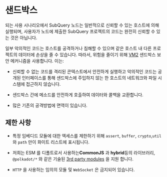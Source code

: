# 샌드박스

되는 사용 시나리오에서 SubQuery 노드는 일반적으로 신뢰할 수 있는 호스트에 의해 실행되며, 사용자가 노드에 제출한 SubQuery 프로젝트의 코드는 완전히 신뢰할 수 있는 것은 아닙니다.

일부 악의적인 코드는 호스트를 공격하거나 침해할 수 있으며 같은 호스트 내 다른 프로젝트의 데이터에 손상을 줄 수 있습니다. 따라서, 위험을 줄이기 위해 [VM2](https://www.npmjs.com/package/vm2) 샌드박스 보안 메커니즘을 사용합니다. 이는:

- 신뢰할 수 없는 코드를 격리된 콘텍스트에서 안전하게 실행하고 악의적인 코드는 공개된 인터페이스를 통해 샌드박스에 주입하지 않는 한 호스트의 네트워크와 파일 시스템에 접근하지 않습니다.

- 샌드박스 간에 메소드를 안전하게 호출하여 데이터와 콜백을 교환합니다.

- 많은 기존의 공격방법에 면역이 있습니다.

## 제한 사항

- 특정 임베디드 모듈에 대한 액세스를 제한하기 위해 `assert`, `buffer`, `crypto`,`util` 와 `path` 만이 화이트 리스트에 표시됩니다.

- 저희는 ESM 를 디폴트로서 사용하는**CommonJS** 과 **hybrid**등의 라이브러리, `@polkadot/*` 와 같은 기술된 [3rd party modules](../create/mapping/polkadot.md#third-party-libraries) 을 지원 합니다.

- `HTTP` 을 사용하는 임의의 모듈 및 `WebSocket` 은 금지되어 있습니다.
